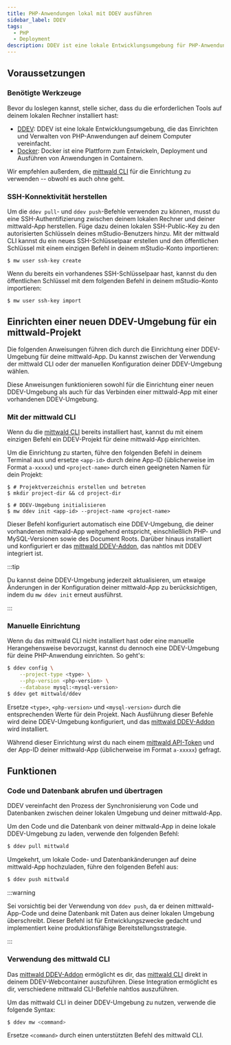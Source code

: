 ```yaml
---
title: PHP-Anwendungen lokal mit DDEV ausführen
sidebar_label: DDEV
tags:
  - PHP
  - Deployment
description: DDEV ist eine lokale Entwicklungsumgebung für PHP-Anwendungen. Es kann verwendet werden, um PHP-Anwendungen auf einfache Weise lokal für Test- und Entwicklungszwecke zu starten.
---
```


## Voraussetzungen

### Benötigte Werkzeuge

Bevor du loslegen kannst, stelle sicher, dass du die erforderlichen Tools auf deinem lokalen Rechner installiert hast:

- [DDEV](https://ddev.readthedocs.io/en/stable/): DDEV ist eine lokale Entwicklungsumgebung, die das Einrichten und Verwalten von PHP-Anwendungen auf deinem Computer vereinfacht.
- [Docker](https://www.docker.com/): Docker ist eine Plattform zum Entwickeln, Deployment und Ausführen von Anwendungen in Containern.

Wir empfehlen außerdem, die [mittwald CLI][cli] für die Einrichtung zu verwenden -- obwohl es auch ohne geht.

### SSH-Konnektivität herstellen

Um die `ddev pull`- und `ddev push`-Befehle verwenden zu können, musst du eine SSH-Authentifizierung zwischen deinem lokalen Rechner und deiner mittwald-App herstellen. Füge dazu deinen lokalen SSH-Public-Key zu den autorisierten Schlüsseln deines mStudio-Benutzers hinzu. Mit der mittwald CLI kannst du ein neues SSH-Schlüsselpaar erstellen und den öffentlichen Schlüssel mit einem einzigen Befehl in deinem mStudio-Konto importieren:

```shell-session
$ mw user ssh-key create
```

Wenn du bereits ein vorhandenes SSH-Schlüsselpaar hast, kannst du den öffentlichen Schlüssel mit dem folgenden Befehl in deinem mStudio-Konto importieren:

```shell-session
$ mw user ssh-key import
```

## Einrichten einer neuen DDEV-Umgebung für ein mittwald-Projekt

Die folgenden Anweisungen führen dich durch die Einrichtung einer DDEV-Umgebung für deine mittwald-App. Du kannst zwischen der Verwendung der mittwald CLI oder der manuellen Konfiguration deiner DDEV-Umgebung wählen.

Diese Anweisungen funktionieren sowohl für die Einrichtung einer neuen DDEV-Umgebung als auch für das Verbinden einer mittwald-App mit einer vorhandenen DDEV-Umgebung.

### Mit der mittwald CLI

Wenn du die [mittwald CLI][cli] bereits installiert hast, kannst du mit einem einzigen Befehl ein DDEV-Projekt für deine mittwald-App einrichten.

Um die Einrichtung zu starten, führe den folgenden Befehl in deinem Terminal aus und ersetze `<app-id>` durch deine App-ID (üblicherweise im Format `a-xxxxx`) und `<project-name>` durch einen geeigneten Namen für dein Projekt:

```shell-session
$ # Projektverzeichnis erstellen und betreten
$ mkdir project-dir && cd project-dir

$ # DDEV-Umgebung initialisieren
$ mw ddev init <app-id> --project-name <project-name>
```

Dieser Befehl konfiguriert automatisch eine DDEV-Umgebung, die deiner vorhandenen mittwald-App weitgehend entspricht, einschließlich PHP- und MySQL-Versionen sowie des Document Roots. Darüber hinaus installiert und konfiguriert er das [mittwald DDEV-Addon][ddev-addon], das nahtlos mit DDEV integriert ist.

:::tip

Du kannst deine DDEV-Umgebung jederzeit aktualisieren, um etwaige Änderungen in der Konfiguration deiner mittwald-App zu berücksichtigen, indem du `mw ddev init` erneut ausführst.

:::

### Manuelle Einrichtung

Wenn du das mittwald CLI nicht installiert hast oder eine manuelle Herangehensweise bevorzugst, kannst du dennoch eine DDEV-Umgebung für deine PHP-Anwendung einrichten. So geht's:

```bash
$ ddev config \
    --project-type <type> \
    --php-version <php-version> \
    --database mysql:<mysql-version>
$ ddev get mittwald/ddev
```

Ersetze `<type>`, `<php-version>` und `<mysql-version>` durch die entsprechenden Werte für dein Projekt. Nach Ausführung dieser Befehle wird deine DDEV-Umgebung konfiguriert, und das [mittwald DDEV-Addon][ddev-addon] wird installiert.

Während dieser Einrichtung wirst du nach einem [mittwald API-Token][apitoken] und der App-ID deiner mittwald-App (üblicherweise im Format `a-xxxxx`) gefragt.

## Funktionen

### Code und Datenbank abrufen und übertragen

DDEV vereinfacht den Prozess der Synchronisierung von Code und Datenbanken zwischen deiner lokalen Umgebung und deiner mittwald-App.

Um den Code und die Datenbank von deiner mittwald-App in deine lokale DDEV-Umgebung zu laden, verwende den folgenden Befehl:

```bash
$ ddev pull mittwald
```

Umgekehrt, um lokale Code- und Datenbankänderungen auf deine mittwald-App hochzuladen, führe den folgenden Befehl aus:

```bash
$ ddev push mittwald
```

:::warning

Sei vorsichtig bei der Verwendung von `ddev push`, da er deinen mittwald-App-Code und deine Datenbank mit Daten aus deiner lokalen Umgebung überschreibt. Dieser Befehl ist für Entwicklungszwecke gedacht und implementiert keine produktionsfähige Bereitstellungsstrategie.

:::

### Verwendung des mittwald CLI

Das [mittwald DDEV-Addon][ddev-addon] ermöglicht es dir, das [mittwald CLI][cli] direkt in deinem DDEV-Webcontainer auszuführen. Diese Integration ermöglicht es dir, verschiedene mittwald CLI-Befehle nahtlos auszuführen.

Um das mittwald CLI in deiner DDEV-Umgebung zu nutzen, verwende die folgende Syntax:

```bash
$ ddev mw <command>
```

Ersetze `<command>` durch einen unterstützten Befehl des mittwald CLI.

[cli]: /docs/v2/api/sdks/cli
[apitoken]: /docs/v2/api/intro
[ddev-addon]: https://github.com/mittwald/ddev

```

```
